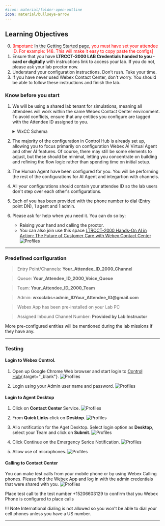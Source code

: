 ```yaml
---
#icon: material/folder-open-outline
icon: material/bullseye-arrow
---
```


## Learning Objectives
0. <span style="color: red;">[Impotant: [In the Getting Started page](https://webexcc-sa.github.io/AUS_LTRCCT-2000/main/overview/), you must have set your attendee ID. For example: 148. This will make it easy to copy paste the configs]</span>
1. Ensure that you have **LTRCCT-2000 LAB Credentials handed to you - card or digitally** with instructions link to access your lab. If you do not, please ask your lab proctor now.
2. Understand your configuration instructions. Don't rush. Take your time.
3. If you have never used Webex Contact Center, don't worry. You should be able to follow these instructions and finish the lab.


### Know before you start

1. We will be using a shared lab tenant for simulations, meaning all attendees will work within the same Webex Contact Center environment. To avoid conflicts, ensure that any entities you configure are tagged with the Attendee ID assigned to you.
    
    <details><summary>WxCC Schema</summary>![Profiles](../graphics/overview/WxCC_Schema.png)</details>

2. The majority of the configuration in Control Hub is already set up, allowing you to focus primarily on configuration Webex AI Virtual Agent and other AI features. Of course, there may still be some elements to adjust, but these should be minimal, letting you concentrate on building and refining the flow logic rather than spending time on initial setup.
3. The Human Agent have been configured for you. You will be performing the rest of the configurations for AI Agent and integartion with channels.
4. All your configurations should contain your attendee ID so the lab users don't step over each other's configurations.
5. Each of you has been provided with the phone number to dial (Entry point DN), 1 agent and 1 admin.
6. Please ask for help when you need it. You can do so by:
      * Raising your hand and calling the proctor.
      * You can also join use this space [LTRCCT-2000 Hands-On AI in Action: The Future of Customer Care with Webex Contact Center](webexteams://im?space=0c8620a0-afba-11f0-87f8-bf6b9c030752)
       ![Profiles](../graphics/Lab1_AI_Agent/GS8.gif)
---

### Predefined configuration

> Entry Point/Channels:  **<span class="attendee-id-container"><span class="attendee-id-placeholder" data-suffix="_2000_Channel">Your_Attendee_ID</span>_2000_Channel<span class="copy"></span></span>**

> Queue:  **<span class="attendee-id-container"><span class="attendee-id-placeholder" data-suffix="_2000_Voice_Queue">Your_Attendee_ID</span>_2000_Voice_Queue<span class="copy"></span></span>**

> Team:  **<span class="attendee-id-container"><span class="attendee-id-placeholder" data-suffix="_2000_Team">Your_Attendee_ID</span>_2000_Team<span class="copy"></span></span>**

> Admin:   **<span class="attendee-id-container">wxcclabs+admin_ID<span class="attendee-id-placeholder" data-prefix="wxcclabs+admin_ID" data-suffix="@gmail.com">Your_Attendee_ID</span>@gmail.com<span class="copy"></span></span>**

> Webex App has been pre-installed on your Lab PC

> Assigned Inbound Channel Number: **Provided by Lab Instructor**

More pre-configured entities will be mentioned during the lab missions if they have any.

---

### Testing

#### Login to Webex Control. 

1. Open up Google Chrome Web browser and start login to [Control Hub](https://admin.webex.com){:target="_blank"}.
   ![Profiles](../graphics/Lab1_AI_Agent/GS1.png)

2. Login using your Admin user name and password. 
   ![Profiles](../graphics/Lab1_AI_Agent/GS2.gif)

#### Login to Agent Desktop

1. Click on **Contact Center** Service. 
   ![Profiles](../graphics/Lab1_AI_Agent/GS.3.png)

2. From **Quick Links** click on **Desktop**.
   ![Profiles](../graphics/Lab1_AI_Agent/GS4.png)

3. Allo notification for the Aget Desktop. Select login option as **Desktop**, select your Team and click on **Submit**.
   ![Profiles](../graphics/Lab1_AI_Agent/GS5.png)

4. Click Continue on the Emergency Serice Notification. 
   ![Profiles](../graphics/Lab1_AI_Agent/GS6.png)

5. Allow use of microphones.
   ![Profiles](../graphics/Lab1_AI_Agent/GS7.png)

#### Calling to Contact Center
You can make test calls from your mobile phone or by using Webex Calling phones. Please find the Webex App and log in with the admin credentials that were shared with you.
   ![Profiles](../graphics/Lab1_AI_Agent/GS8.gif)

Place test call to the test number  +15206603129 to confirm that you Webex Phone is configured to place calls

!!! Note
    International dialing is not allowed so you won't be able to dial your cell phones unless you have a US number.

---

